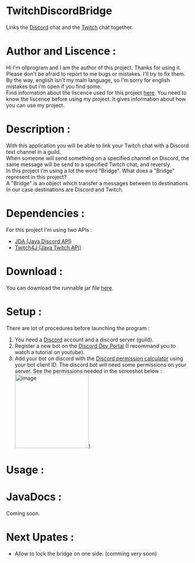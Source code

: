 # TwitchDiscordBridge
Links the [Discord](https://discord.com) chat and the [Twitch](https://www.twitch.tv) chat together.
# Author and Liscence :
Hi I'm ollprogram and I am the author of this project. Thanks for using it. </br>Please don't be afraid to report to me bugs or mistakes. I'll try to fix them. By the way, english isn't my main language, so I'm sorry for english mistakes but i'm open if you find some. </br>
Find information about the liscence used for this project [here](https://github.com/ollprogram/TwitchDiscordBridge/blob/main/LICENSE).
You need to know the liscence before using my project. It gives information about how you can use my project.
# Description :
With this application you will be able to link your Twitch chat with a Discord text channel in a guild.
</br>When someone will send something on a specified channel on Discord, the same message will be send to a specified Twitch chat, and reversly.
</br>In this project i'm using a lot the word "Bridge". What does a "Bridge" represent in this project? 
</br>A "Bridge" is an object which transfer a messages between to destinations. In our case destinations are Discord and Twitch.
# Dependencies :
For this project I'm using two APIs :
- [JDA (Java Discord API)](https://github.com/DV8FromTheWorld/JDA)
- [Twitch4J (Java Twitch API)](https://github.com/twitch4j/twitch4j)
# Download :
You can download the runnable jar file [here]().
# Setup :
There are lot of procedures before launching the program :
1. You need a [Discord](https://discord.com) account and a discord server (guild).
2. Register a new bot on the [Discord Dev Portal](https://discord.com/developers/docs/intro) (I recommand you to watch a tutorial on youtube).
3. Add your bot on discord with the [Discord permission calculator](https://discordapi.com/permissions.html) using your bot client ID. The discord bot will need some permissions on your server. See the permissions needed in the screeshot below :
<img src="https://user-images.githubusercontent.com/39884051/143782121-78b01135-d12f-474c-9239-8afa076120ef.png" alt="image" width="200"/>)


# Usage :

# JavaDocs :
Coming soon.

# Next Upates :
- Allow to lock the bridge on one side. (comming very soon)
